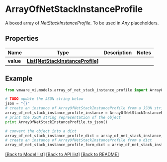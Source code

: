 # ArrayOfNetStackInstanceProfile

A boxed array of *NetStackInstanceProfile*. To be used in *Any* placeholders. 

## Properties
Name | Type | Description | Notes
------------ | ------------- | ------------- | -------------
**value** | [**List[NetStackInstanceProfile]**](NetStackInstanceProfile.md) |  | 

## Example

```python
from vmware_vi.models.array_of_net_stack_instance_profile import ArrayOfNetStackInstanceProfile

# TODO update the JSON string below
json = "{}"
# create an instance of ArrayOfNetStackInstanceProfile from a JSON string
array_of_net_stack_instance_profile_instance = ArrayOfNetStackInstanceProfile.from_json(json)
# print the JSON string representation of the object
print ArrayOfNetStackInstanceProfile.to_json()

# convert the object into a dict
array_of_net_stack_instance_profile_dict = array_of_net_stack_instance_profile_instance.to_dict()
# create an instance of ArrayOfNetStackInstanceProfile from a dict
array_of_net_stack_instance_profile_form_dict = array_of_net_stack_instance_profile.from_dict(array_of_net_stack_instance_profile_dict)
```
[[Back to Model list]](../README.md#documentation-for-models) [[Back to API list]](../README.md#documentation-for-api-endpoints) [[Back to README]](../README.md)


